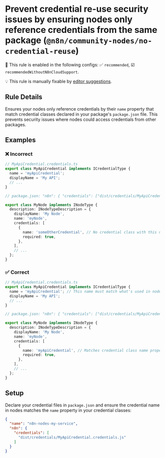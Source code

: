 # Prevent credential re-use security issues by ensuring nodes only reference credentials from the same package (`@n8n/community-nodes/no-credential-reuse`)

💼 This rule is enabled in the following configs: ✅ `recommended`, ☑️ `recommendedWithoutN8nCloudSupport`.

💡 This rule is manually fixable by [editor suggestions](https://eslint.org/docs/latest/use/core-concepts#rule-suggestions).

<!-- end auto-generated rule header -->

## Rule Details

Ensures your nodes only reference credentials by their `name` property that match credential classes declared in your package's `package.json` file. This prevents security issues where nodes could access credentials from other packages.

## Examples

### ❌ Incorrect

```typescript
// MyApiCredential.credentials.ts
export class MyApiCredential implements ICredentialType {
  name = 'myApiCredential';
  displayName = 'My API';
  // ...
}

// package.json: "n8n": { "credentials": ["dist/credentials/MyApiCredential.credentials.js"] }

export class MyNode implements INodeType {
  description: INodeTypeDescription = {
    displayName: 'My Node',
    name: 'myNode',
    credentials: [
      {
        name: 'someOtherCredential', // No credential class with this name in package
        required: true,
      },
    ],
    // ...
  };
}
```

### ✅ Correct

```typescript
// MyApiCredential.credentials.ts
export class MyApiCredential implements ICredentialType {
  name = 'myApiCredential'; // This name must match what's used in nodes
  displayName = 'My API';
  // ...
}

// package.json: "n8n": { "credentials": ["dist/credentials/MyApiCredential.credentials.js"] }

export class MyNode implements INodeType {
  description: INodeTypeDescription = {
    displayName: 'My Node',
    name: 'myNode',
    credentials: [
      {
        name: 'myApiCredential', // Matches credential class name property
        required: true,
      },
    ],
    // ...
  };
}
```

## Setup

Declare your credential files in `package.json` and ensure the credential name in nodes matches the `name` property in your credential classes:

```json
{
  "name": "n8n-nodes-my-service",
  "n8n": {
    "credentials": [
      "dist/credentials/MyApiCredential.credentials.js"
    ]
  }
}
```
